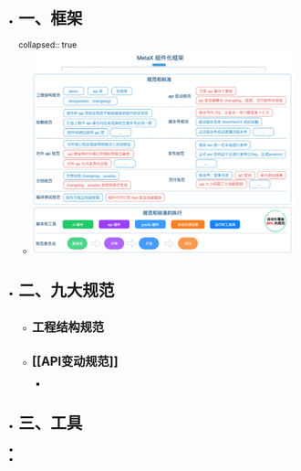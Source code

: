 - # 一、框架
  collapsed:: true
	- ![image.png](../assets/image_1668755542218_0.png)
- # 二、九大规范
	- ## 工程结构规范
	- ## [[API变动规范]]
		-
- # 三、工具
-
-